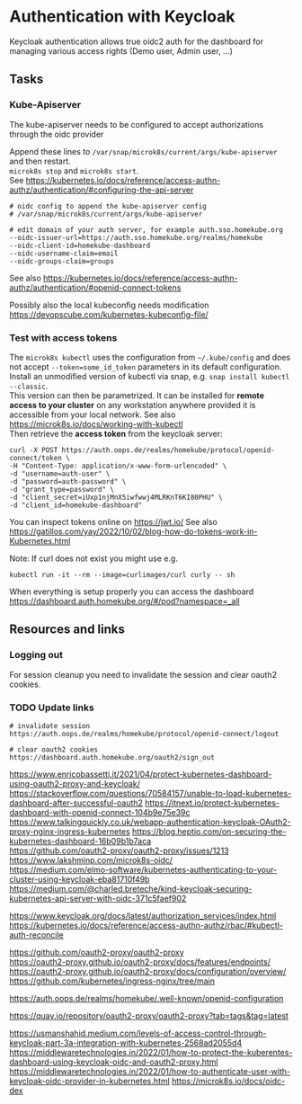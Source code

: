 # Authentication with Keycloak

Keycloak authentication allows true oidc2 auth for the dashboard for managing various access rights
(Demo user, Admin user, ...)

## Tasks

### Kube-Apiserver
The kube-apiserver needs to be configured to accept authorizations through the oidc provider

Append these lines to ``/var/snap/microk8s/current/args/kube-apiserver`` and then restart.  
``microk8s stop`` and ``microk8s start``.  
See https://kubernetes.io/docs/reference/access-authn-authz/authentication/#configuring-the-api-server
```
# oidc config to append the kube-apiserver config
# /var/snap/microk8s/current/args/kube-apiserver

# edit domain of your auth server, for example auth.sso.homekube.org 
--oidc-issuer-url=https://auth.sso.homekube.org/realms/homekube
--oidc-client-id=homekube-dashboard
--oidc-username-claim=email
--oidc-groups-claim=groups

```

See also https://kubernetes.io/docs/reference/access-authn-authz/authentication/#openid-connect-tokens

Possibly also the local kubeconfig needs modification
https://devopscube.com/kubernetes-kubeconfig-file/

### Test with access tokens

The ``microk8s kubectl`` uses the configuration from ``~/.kube/config`` and does not accept ``--token=some_id_token`` parameters in its default configuration.
Install an unmodified version of kubectl via snap, e.g. ``snap install kubectl --classic``.  
This version can then be parametrized.
It can be installed for **remote access to your cluster** on any workstation anywhere provided it is accessible from your local network. See also https://microk8s.io/docs/working-with-kubectl  
Then retrieve the **access token** from the keycloak server:
```
curl -X POST https://auth.oops.de/realms/homekube/protocol/openid-connect/token \
-H "Content-Type: application/x-www-form-urlencoded" \
-d "username=auth-user" \
-d "password=auth-password" \
-d "grant_type=password" \
-d "client_secret=iUxp1njMnX5iwfwwj4MLRKnT6KI80PHU" \
-d "client_id=homekube-dashboard"
```

You can inspect tokens online on https://jwt.io/
See also https://gatillos.com/yay/2022/10/02/blog-how-do-tokens-work-in-Kubernetes.html

Note: If curl does not exist you might use e.g.
```
kubectl run -it --rm --image=curlimages/curl curly -- sh
```

When everything is setup properly you can access the dashboard https://dashboard.auth.homekube.org/#/pod?namespace=_all


## Resources and links

### Logging out

For session cleanup you need to invalidate the session and clear oauth2 cookies.
 
### TODO Update links
```
# invalidate session 
https://auth.oops.de/realms/homekube/protocol/openid-connect/logout

# clear oauth2 cookies
https://dashboard.auth.homekube.org/oauth2/sign_out
```

https://www.enricobassetti.it/2021/04/protect-kubernetes-dashboard-using-oauth2-proxy-and-keycloak/
https://stackoverflow.com/questions/70584157/unable-to-load-kubernetes-dashboard-after-successful-oauth2
https://itnext.io/protect-kubernetes-dashboard-with-openid-connect-104b9e75e39c
https://www.talkingquickly.co.uk/webapp-authentication-keycloak-OAuth2-proxy-nginx-ingress-kubernetes
https://blog.heptio.com/on-securing-the-kubernetes-dashboard-16b09b1b7aca  
https://github.com/oauth2-proxy/oauth2-proxy/issues/1213  
https://www.lakshminp.com/microk8s-oidc/  
https://medium.com/elmo-software/kubernetes-authenticating-to-your-cluster-using-keycloak-eba81710f49b  
https://medium.com/@charled.breteche/kind-keycloak-securing-kubernetes-api-server-with-oidc-371c5faef902  


https://www.keycloak.org/docs/latest/authorization_services/index.html  
https://kubernetes.io/docs/reference/access-authn-authz/rbac/#kubectl-auth-reconcile  

https://github.com/oauth2-proxy/oauth2-proxy  
https://oauth2-proxy.github.io/oauth2-proxy/docs/features/endpoints/  
https://oauth2-proxy.github.io/oauth2-proxy/docs/configuration/overview/  
https://github.com/kubernetes/ingress-nginx/tree/main  

https://auth.oops.de/realms/homekube/.well-known/openid-configuration

https://quay.io/repository/oauth2-proxy/oauth2-proxy?tab=tags&tag=latest

https://usmanshahid.medium.com/levels-of-access-control-through-keycloak-part-3a-integration-with-kubernetes-2568ad2055d4
https://middlewaretechnologies.in/2022/01/how-to-protect-the-kuberentes-dashboard-using-keycloak-oidc-and-oauth2-proxy.html
https://middlewaretechnologies.in/2022/01/how-to-authenticate-user-with-keycloak-oidc-provider-in-kubernetes.html
https://microk8s.io/docs/oidc-dex